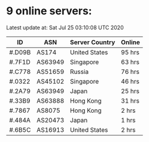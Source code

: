 # 9 online servers:

Latest update at: Sat Jul 25 03:10:08 UTC 2020

| ID | ASN | Server Country | Online |
| -- | --- | -------------- | ------ |
| #.D09B | AS174 | United States | 95 hrs |
| #.7F1D | AS63949 | Singapore | 63 hrs |
| #.C778 | AS51659 | Russia | 76 hrs |
| #.0322 | AS45102 | Singapore | 46 hrs |
| #.2A79 | AS63949 | Japan | 25 hrs |
| #.33B9 | AS63888 | Hong Kong | 31 hrs |
| #.7867 | AS8075 | Hong Kong | 2 hrs |
| #.484A | AS20473 | Japan | 1 hrs |
| #.6B5C | AS16913 | United States | 2 hrs |

